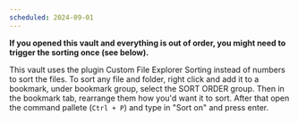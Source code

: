 ```yaml
---
scheduled: 2024-09-01
---
```

**If you opened this vault and everything is out of order, you might need to trigger the sorting once (see below).**

This vault uses the plugin Custom File Explorer Sorting instead of numbers to sort the files. To sort any file and folder, right click and add it to a bookmark, under bookmark group, select the SORT ORDER group. Then in the bookmark tab, rearrange them how you'd want it to sort. After that open the command pallete (`Ctrl + P`) and type in "Sort on" and press enter.